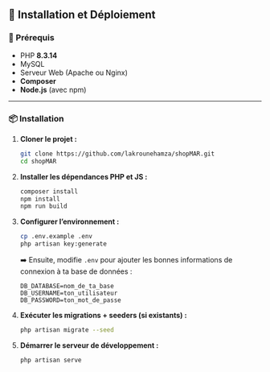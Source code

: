 ## 🚀 Installation et Déploiement

### 🔧 Prérequis

- PHP **8.3.14**
- MySQL
- Serveur Web (Apache ou Nginx)
- **Composer**
- **Node.js** (avec npm)

---

### 📦 Installation

1. **Cloner le projet :**
    ```bash
    git clone https://github.com/lakrounehamza/shopMAR.git
    cd shopMAR
    ```

2. **Installer les dépendances PHP et JS :**
    ```bash
    composer install
    npm install
    npm run build
    ```

3. **Configurer l’environnement :**
    ```bash
    cp .env.example .env
    php artisan key:generate
    ```
    ➡️ Ensuite, modifie `.env` pour ajouter les bonnes informations de connexion à ta base de données :
    ```env
    DB_DATABASE=nom_de_ta_base
    DB_USERNAME=ton_utilisateur
    DB_PASSWORD=ton_mot_de_passe
    ```

4. **Exécuter les migrations + seeders (si existants) :**
    ```bash
    php artisan migrate --seed
    ```

5. **Démarrer le serveur de développement :**
    ```bash
    php artisan serve
    ```